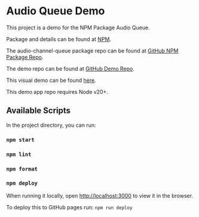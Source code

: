# Audio Queue Demo

This project is a demo for the NPM Package Audio Queue.

Package and details can be found at [NPM](https://www.npmjs.com/package/audio-channel-queue).

The audio-channel-queue package repo can be found at [GitHub NPM Package Repo](https://github.com/tonycarpenter21/audio-channel-queue).

The demo repo can be found at [GitHub Demo Repo](https://github.com/tonycarpenter21/audio-queue-demo).

This visual demo can be found [here](https://tonycarpenter21.github.io/audio-queue-demo/).

This demo app repo requires Node v20+.

## Available Scripts

In the project directory, you can run:

### `npm start`

### `npm lint`

### `npm format`

### `npm deploy`

When running it locally, open [http://localhost:3000](http://localhost:3000) to view it in the browser.

To deploy this to GitHub pages run: `npm run deploy`
